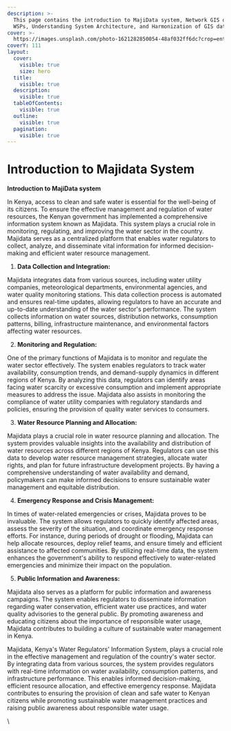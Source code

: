 ```yaml
---
description: >-
  This page contains the introduction to MajiData system, Network GIS data for
  WSPs, Understanding System Architecture, and Harmonization of GIS data
cover: >-
  https://images.unsplash.com/photo-1621282850054-48af032ff6dc?crop=entropy&cs=srgb&fm=jpg&ixid=M3wxOTcwMjR8MHwxfHNlYXJjaHw5fHx3YXRlciUyMHBpcGVzfGVufDB8fHx8MTY4OTQ4Njg5MHww&ixlib=rb-4.0.3&q=85
coverY: 111
layout:
  cover:
    visible: true
    size: hero
  title:
    visible: true
  description:
    visible: true
  tableOfContents:
    visible: true
  outline:
    visible: true
  pagination:
    visible: true
---
```


# Introduction to Majidata System

**Introduction to MajiData system**

In Kenya, access to clean and safe water is essential for the well-being of its citizens. To ensure the effective management and regulation of water resources, the Kenyan government has implemented a comprehensive information system known as Majidata. This system plays a crucial role in monitoring, regulating, and improving the water sector in the country. Majidata serves as a centralized platform that enables water regulators to collect, analyze, and disseminate vital information for informed decision-making and efficient water resource management.

1. **Data Collection and Integration:**

Majidata integrates data from various sources, including water utility companies, meteorological departments, environmental agencies, and water quality monitoring stations. This data collection process is automated and ensures real-time updates, allowing regulators to have an accurate and up-to-date understanding of the water sector's performance. The system collects information on water sources, distribution networks, consumption patterns, billing, infrastructure maintenance, and environmental factors affecting water resources.

2. **Monitoring and Regulation:**

One of the primary functions of Majidata is to monitor and regulate the water sector effectively. The system enables regulators to track water availability, consumption trends, and demand-supply dynamics in different regions of Kenya. By analyzing this data, regulators can identify areas facing water scarcity or excessive consumption and implement appropriate measures to address the issue. Majidata also assists in monitoring the compliance of water utility companies with regulatory standards and policies, ensuring the provision of quality water services to consumers.

3. **Water Resource Planning and Allocation:**

Majidata plays a crucial role in water resource planning and allocation. The system provides valuable insights into the availability and distribution of water resources across different regions of Kenya. Regulators can use this data to develop water resource management strategies, allocate water rights, and plan for future infrastructure development projects. By having a comprehensive understanding of water availability and demand, policymakers can make informed decisions to ensure sustainable water management and equitable distribution.

4. **Emergency Response and Crisis Management:**

In times of water-related emergencies or crises, Majidata proves to be invaluable. The system allows regulators to quickly identify affected areas, assess the severity of the situation, and coordinate emergency response efforts. For instance, during periods of drought or flooding, Majidata can help allocate resources, deploy relief teams, and ensure timely and efficient assistance to affected communities. By utilizing real-time data, the system enhances the government's ability to respond effectively to water-related emergencies and minimize their impact on the population.

5. **Public Information and Awareness:**

Majidata also serves as a platform for public information and awareness campaigns. The system enables regulators to disseminate information regarding water conservation, efficient water use practices, and water quality advisories to the general public. By promoting awareness and educating citizens about the importance of responsible water usage, Majidata contributes to building a culture of sustainable water management in Kenya.

Majidata, Kenya's Water Regulators' Information System, plays a crucial role in the effective management and regulation of the country's water sector. By integrating data from various sources, the system provides regulators with real-time information on water availability, consumption patterns, and infrastructure performance. This enables informed decision-making, efficient resource allocation, and effective emergency response. Majidata contributes to ensuring the provision of clean and safe water to Kenyan citizens while promoting sustainable water management practices and raising public awareness about responsible water usage.

\
